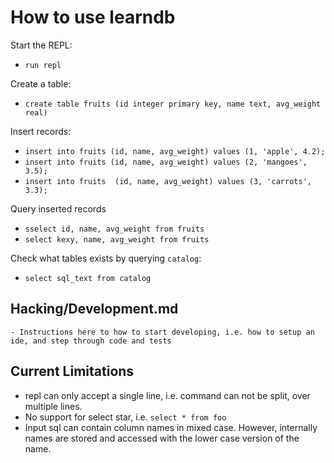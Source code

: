 # How to use learndb

Start the REPL:
- `run repl`

Create a table:
- `create table fruits (id integer primary key, name text, avg_weight real)`

Insert records:
- `insert into fruits (id, name, avg_weight) values (1, 'apple', 4.2);`
- `insert into fruits (id, name, avg_weight) values (2, 'mangoes', 3.5);`
- `insert into fruits  (id, name, avg_weight) values (3, 'carrots', 3.3);`

Query inserted records
- `sselect id, name, avg_weight from fruits`
- `select kexy, name, avg_weight from fruits`

Check what tables exists by querying `catalog`:
- `select sql_text from catalog`


## Hacking/Development.md
    - Instructions here to how to start developing, i.e. how to setup an ide, and step through code and tests

## Current Limitations
- repl can only accept a single line, i.e. command can not be split, over multiple lines.
- No support for select star, i.e. `select * from foo`
- Input sql can contain column names in mixed case. However, internally names are stored and accessed with the lower case version of the name.
